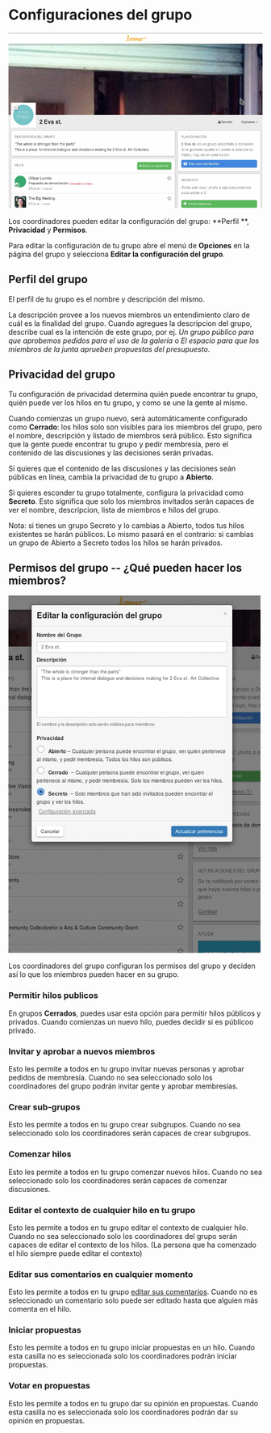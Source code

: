 # Configuraciones del grupo

<img class="screenshot" alt="Group options dropdown" src="edit_group_settings.gif" />

Los coordinadores pueden editar la configuración del grupo: **Perfil **, **Privacidad** y **Permisos**.

Para editar la configuración de tu grupo abre el menú de **Opciones** en la página del grupo y selecciona **Editar la configuración del grupo**.

## Perfil del grupo

El perfil de tu grupo es el nombre y descripción del mismo.

La descripción provee a los nuevos miembros un entendimiento claro de cuál es la finalidad del grupo. Cuando agregues la descripcion del grupo, describe cual es la intención de este grupo, por ej. *Un grupo público para que aprobemos pedidos para el uso de la galería* o *El espacio para que los miembros de la junta aprueben propuestas del presupuesto*.

## Privacidad del grupo

Tu configuración de privacidad determina quién puede encontrar tu grupo, quién puede ver los hilos en tu grupo, y como se une la gente al mismo.

Cuando comienzas un grupo nuevo, será automáticamente configurado como **Cerrado**: los hilos solo son visibles para los miembros del grupo, pero el nombre, descripción y listado de miembros será público. Esto significa que la gente puede encontrar tu grupo y pedir membresía, pero el contenido de las discusiones y las decisiones serán privadas.

Si quieres que el contenido de las discusiones y las decisiones seán públicas en línea, cambia la privacidad de tu grupo a **Abierto**.

Si quieres esconder tu grupo totalmente, configura la privacidad como **Secreto**. Esto significa que solo los miembros invitados serán capaces de ver el nombre, descripcion, lista de miembros e hilos del grupo.

Nota: si tienes un grupo Secreto y lo cambias a Abierto, todos tus hilos existentes se harán públicos. Lo mismo pasará en el contrario: si cambias un grupo de Abierto a Secreto todos los hilos se harán privados.


## Permisos del grupo -- ¿Qué pueden hacer los miembros?

<img class="screenshot" alt="Group options dropdown" src="editar_permisos.gif" />

Los coordinadores del grupo configuran los permisos del grupo y deciden así lo que los miembros pueden hacer en su grupo.

### Permitir hilos publicos

En grupos **Cerrados**, puedes usar esta opción para permitir hilos públicos y privados.
Cuando comienzas un nuevo hilo, puedes decidir si es públicoo privado.

### Invitar y aprobar a nuevos miembros

Esto les permite a todos en tu grupo invitar nuevas personas y aprobar pedidos de membresía.
Cuando no sea seleccionado solo los coordinadores del grupo podrán invitar gente y aprobar membresías.

### Crear sub-grupos

Esto les permite a todos en tu grupo crear subgrupos. Cuando no sea seleccionado solo los coordinadores serán capaces de crear subgrupos.

### Comenzar hilos

Esto les permite a todos en tu grupo comenzar nuevos hilos. Cuando no sea seleccionado solo los coordinadores serán capaces de comenzar discusiones.

### Editar el contexto de cualquier hilo en tu grupo

Esto les permite a todos en tu grupo editar el contexto de cualquier hilo. Cuando no sea seleccionado solo los coordinadores del grupo serán capaces de editar el contexto de los hilos. (La persona que ha comenzado el hilo siempre puede editar el contexto)

### Editar sus comentarios en cualquier momento

Esto les permite a todos en tu grupo [editar sus comentarios](comments.html#editing-a-comment).
Cuando no es seleccionado un comentario solo puede ser editado hasta que alguien más comenta en el hilo.

### Iniciar propuestas

Esto les permite a todos en tu grupo iniciar propuestas en un hilo. Cuando esta casilla no es seleccionada solo los coordinadores podrán iniciar propuestas.

### Votar en propuestas

Esto les permite a todos en tu grupo dar su opinión en propuestas. Cuando esta casilla no es seleccionada solo los coordinadores podrán dar su opinión en propuestas.
